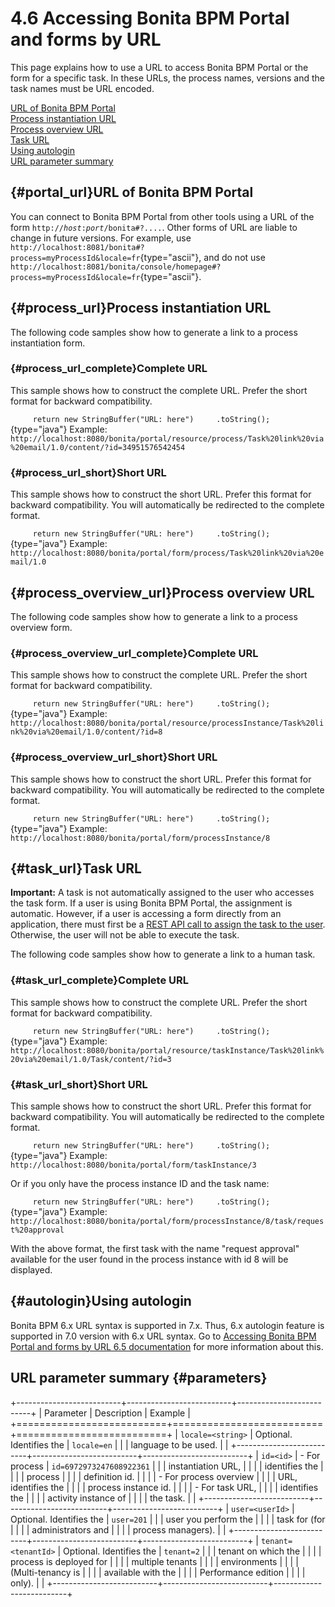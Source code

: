 
4.6 Accessing Bonita BPM Portal and forms by URL
================================================

This page explains how to use a URL to access Bonita BPM Portal or the form for a specific task. In these URLs, the process names, versions and the task names must be URL encoded.

[URL of Bonita BPM Portal](#portal_url)\
[Process instantiation URL](#process_url)\
[Process overview URL](#process_overview_url)\
[Task URL](#task_url)\
[Using autologin](#autologin)\
[URL parameter summary](#parameters)

[](){#portal_url}URL of Bonita BPM Portal
-----------------------------------------

You can connect to Bonita BPM Portal from other tools using a URL of the form
`http://`*`host`*`:`*`port`*`/bonita#?....`. Other forms of URL are liable to change in future versions.
For example, use `http://localhost:8081/bonita#?process=myProcessId&locale=fr`{type="ascii"}, and do not use
`http://localhost:8081/bonita/console/homepage#?process=myProcessId&locale=fr`{type="ascii"}.

[](){#process_url}Process instantiation URL
-------------------------------------------

The following code samples show how to generate a link to a process instantiation form.

### [](){#process_url_complete}Complete URL

This sample shows how to construct the complete URL. Prefer the short format for backward compatibility.

`     return new StringBuffer("URL: here")     .toString();`{type="java"}
Example:\
`http://localhost:8080/bonita/portal/resource/process/Task%20link%20via%20email/1.0/content/?id=34951576542454`

### [](){#process_url_short}Short URL

This sample shows how to construct the short URL. Prefer this format for backward compatibility. You will automatically be redirected to the complete format.

`     return new StringBuffer("URL: here")     .toString();`{type="java"}
Example:\
`http://localhost:8080/bonita/portal/form/process/Task%20link%20via%20email/1.0`

[](){#process_overview_url}Process overview URL
-----------------------------------------------

The following code samples show how to generate a link to a process overview form.

### [](){#process_overview_url_complete}Complete URL

This sample shows how to construct the complete URL. Prefer the short format for backward compatibility.

`     return new StringBuffer("URL: here")     .toString();`{type="java"}
Example:\
`http://localhost:8080/bonita/portal/resource/processInstance/Task%20link%20via%20email/1.0/content/?id=8`

### [](){#process_overview_url_short}Short URL

This sample shows how to construct the short URL. Prefer this format for backward compatibility. You will automatically be redirected to the complete format.

`     return new StringBuffer("URL: here")     .toString();`{type="java"}
Example:\
`http://localhost:8080/bonita/portal/form/processInstance/8`

[](){#task_url}Task URL
-----------------------

<div class="alert alert-danger">

<span class="glyphicon glyphicon-info-sign"> </span> **Important:** A task is not automatically assigned to the user who accesses the task form.
If a user is using Bonita BPM Portal, the assignment is automatic. However, if a user is accessing a form directly from an application, there must first be a [REST API call to assign the task to the user](/bpm-api-849#humantask).
Otherwise, the user will not be able to execute the task.

</div>

The following code samples show how to generate a link to a human task.

### [](){#task_url_complete}Complete URL

This sample shows how to construct the complete URL. Prefer the short format for backward compatibility.

`     return new StringBuffer("URL: here")     .toString();`{type="java"}
Example:\
`http://localhost:8080/bonita/portal/resource/taskInstance/Task%20link%20via%20email/1.0/Task/content/?id=3`

### [](){#task_url_short}Short URL

This sample shows how to construct the short URL. Prefer this format for backward compatibility. You will automatically be redirected to the complete format.

`     return new StringBuffer("URL: here")     .toString();`{type="java"}
Example:\
`http://localhost:8080/bonita/portal/form/taskInstance/3`

Or if you only have the process instance ID and the task name:

`     return new StringBuffer("URL: here")     .toString();`{type="java"}
Example:\
`http://localhost:8080/bonita/portal/form/processInstance/8/task/request%20approval`

With the above format, the first task with the name "request approval" available for the user found in the process instance with id 8 will be displayed.

[](){#autologin}Using autologin
-------------------------------

Bonita BPM 6.x URL syntax is supported in 7.x. Thus, 6.x autologin feature is supported in 7.0 version with 6.x URL syntax.
Go to [Accessing Bonita BPM Portal and forms by URL 6.5 documentation](accessing-bonita-bpm-portal-and-forms-url) for more information about this.

URL parameter summary {#parameters}
---------------------

+--------------------------+--------------------------+--------------------------+
| Parameter                | Description              | Example                  |
+==========================+==========================+==========================+
| `locale=<string>`        | Optional. Identifies the | `locale=en`              |
|                          | language to be used.     |                          |
+--------------------------+--------------------------+--------------------------+
| `id=<id>`                | -   For process          | `id=6972973247608922361` |
|                          |     instantiation URL,   |                          |
|                          |     identifies the       |                          |
|                          |     process              |                          |
|                          |     definition id.       |                          |
|                          | -   For process overview |                          |
|                          |     URL, identifies the  |                          |
|                          |     process instance id. |                          |
|                          | -   For task URL,        |                          |
|                          |     identifies the       |                          |
|                          |     activity instance of |                          |
|                          |     the task.            |                          |
+--------------------------+--------------------------+--------------------------+
| `user=<userId>`          | Optional. Identifies the | `user=201`               |
|                          | user you perform the     |                          |
|                          | task for (for            |                          |
|                          | administrators and       |                          |
|                          | process managers).       |                          |
+--------------------------+--------------------------+--------------------------+
| `tenant=<tenantId>`      | Optional. Identifies the | `tenant=2`               |
|                          | tenant on which the      |                          |
|                          | process is deployed for  |                          |
|                          | multiple tenants         |                          |
|                          | environments             |                          |
|                          | (Multi-tenancy is        |                          |
|                          | available with the       |                          |
|                          | Performance edition      |                          |
|                          | only).                   |                          |
+--------------------------+--------------------------+--------------------------+

